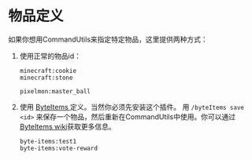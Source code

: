 # 物品定义

如果你想用CommandUtils来指定特定物品，这里提供两种方式：

1. 使用正常的物品id：

   ```text
   minecraft:cookie
   minecraft:stone

   pixelmon:master_ball
   ```

2. 使用 [ByteItems ](https://ore.spongepowered.org/RandomByte/ByteItems)定义。当然你必须先安装这个插件。 用 `/byteItems save <id>` 来保存一个物品，然后重新在CommandUtils中使用。你可以通过[ByteItems wiki](https://github.com/randombyte-developer/byte-items/wiki)获取更多信息。

   ```text
   byte-items:test1
   byte-items:vote-reward
   ```

